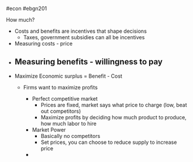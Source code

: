 #econ #ebgn201 

How much?
- Costs and benefits are incentives that shape decisions
	-  Taxes, government subsidies can all be incentives
- Measuring costs - price
- Measuring benefits - willingness to pay
	- 
- Maximize Economic surplus = Benefit - Cost
	- Firms want to maximize profits 

		- Perfect competitive market
			- Prices are fixed, market says what price to charge (low, beat out competitors)
			- Maximize profits by deciding how much product to produce, how much labor to hire
		- Market Power
			- Basically no competitors
			- Set prices, you can choose to reduce supply to increase price
		- 